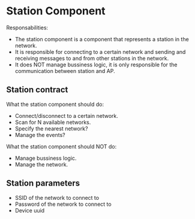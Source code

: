 # Station Component

Responsabilities:
- The station component is a component that represents a station in the network. 
- It is responsible for connecting to a certain network and sending and receiving messages to and from other stations in the network.
- It does NOT manage bussiness logic, it is only responsible for the communication between station and AP.

## Station contract

What the station component should do:
- Connect/disconnect to a certain network.
- Scan for N available networks.
- Specify the nearest network?
- Manage the events?

What the station component should NOT do:
- Manage bussiness logic.
- Manage the network.

## Station parameters

- SSID of the network to connect to
- Password of the network to connect to
- Device uuid